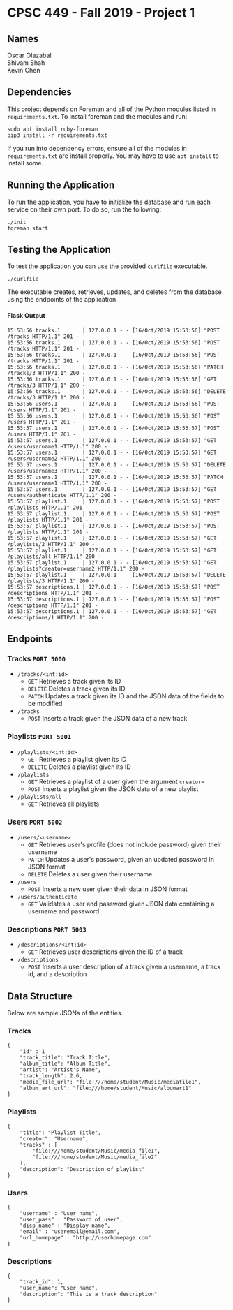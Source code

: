 # CPSC 449 - Fall 2019 - Project 1

## Names
Oscar Olazabal  
Shivam Shah  
Kevin Chen   

## Dependencies
This project depends on Foreman and all of the Python modules listed in `requirements.txt`. To install foreman and the modules and run:

```
sudo apt install ruby-foreman
pip3 install -r requirements.txt
```

If you run into dependency errors, ensure all of the modules in `requirements.txt` are install properly. You may have to use `apt install` to install some.

## Running the Application
To run the application, you have to initialize the database and run each service on their own port. To do so, run the following:

```
./init
foreman start
```

## Testing the Application
To test the application you can use the provided `curlfile` executable.
```
./curlfile
```
The executable creates, retrieves, updates, and deletes from the database using the endpoints of the application
#### Flask Output
```
15:53:56 tracks.1       | 127.0.0.1 - - [16/Oct/2019 15:53:56] "POST /tracks HTTP/1.1" 201 -
15:53:56 tracks.1       | 127.0.0.1 - - [16/Oct/2019 15:53:56] "POST /tracks HTTP/1.1" 201 -
15:53:56 tracks.1       | 127.0.0.1 - - [16/Oct/2019 15:53:56] "POST /tracks HTTP/1.1" 201 -
15:53:56 tracks.1       | 127.0.0.1 - - [16/Oct/2019 15:53:56] "PATCH /tracks/3 HTTP/1.1" 200 -
15:53:56 tracks.1       | 127.0.0.1 - - [16/Oct/2019 15:53:56] "GET /tracks/3 HTTP/1.1" 200 -
15:53:56 tracks.1       | 127.0.0.1 - - [16/Oct/2019 15:53:56] "DELETE /tracks/3 HTTP/1.1" 200 -
15:53:56 users.1        | 127.0.0.1 - - [16/Oct/2019 15:53:56] "POST /users HTTP/1.1" 201 -
15:53:56 users.1        | 127.0.0.1 - - [16/Oct/2019 15:53:56] "POST /users HTTP/1.1" 201 -
15:53:57 users.1        | 127.0.0.1 - - [16/Oct/2019 15:53:57] "POST /users HTTP/1.1" 201 -
15:53:57 users.1        | 127.0.0.1 - - [16/Oct/2019 15:53:57] "GET /users/username1 HTTP/1.1" 200 -
15:53:57 users.1        | 127.0.0.1 - - [16/Oct/2019 15:53:57] "GET /users/username2 HTTP/1.1" 200 -
15:53:57 users.1        | 127.0.0.1 - - [16/Oct/2019 15:53:57] "DELETE /users/username3 HTTP/1.1" 200 -
15:53:57 users.1        | 127.0.0.1 - - [16/Oct/2019 15:53:57] "PATCH /users/username1 HTTP/1.1" 200 -
15:53:57 users.1        | 127.0.0.1 - - [16/Oct/2019 15:53:57] "GET /users/authenticate HTTP/1.1" 200 -
15:53:57 playlist.1     | 127.0.0.1 - - [16/Oct/2019 15:53:57] "POST /playlists HTTP/1.1" 201 -
15:53:57 playlist.1     | 127.0.0.1 - - [16/Oct/2019 15:53:57] "POST /playlists HTTP/1.1" 201 -
15:53:57 playlist.1     | 127.0.0.1 - - [16/Oct/2019 15:53:57] "POST /playlists HTTP/1.1" 201 -
15:53:57 playlist.1     | 127.0.0.1 - - [16/Oct/2019 15:53:57] "GET /playlists/2 HTTP/1.1" 200 -
15:53:57 playlist.1     | 127.0.0.1 - - [16/Oct/2019 15:53:57] "GET /playlists/all HTTP/1.1" 200 -
15:53:57 playlist.1     | 127.0.0.1 - - [16/Oct/2019 15:53:57] "GET /playlists?creator=username2 HTTP/1.1" 200 -
15:53:57 playlist.1     | 127.0.0.1 - - [16/Oct/2019 15:53:57] "DELETE /playlists/3 HTTP/1.1" 200 -
15:53:57 descriptions.1 | 127.0.0.1 - - [16/Oct/2019 15:53:57] "POST /descriptions HTTP/1.1" 201 -
15:53:57 descriptions.1 | 127.0.0.1 - - [16/Oct/2019 15:53:57] "POST /descriptions HTTP/1.1" 201 -
15:53:57 descriptions.1 | 127.0.0.1 - - [16/Oct/2019 15:53:57] "GET /descriptions/1 HTTP/1.1" 200 -
```

## Endpoints
### Tracks `PORT 5000`
- `/tracks/<int:id>`
    - `GET` Retrieves a track given its ID
    - `DELETE` Deletes a track given its ID
    - `PATCH` Updates a track given its ID and the JSON data of the fields to be modified
- `/tracks`
    - `POST` Inserts a track given the JSON data of a new track

### Playlists `PORT 5001`
- `/playlists/<int:id>`
    - `GET` Retrieves a playlist given its ID
    - `DELETE` Deletes a playlist given its ID
- `/playlists`
    - `GET` Retrieves a playlist of a user given the argument `creator=`
    - `POST` Inserts a playlist given the JSON data of a new playlist
- `/playlists/all`
    - `GET` Retrieves all playlists

### Users `PORT 5002`
- `/users/<username>`
    - `GET` Retrieves user's profile (does not include password) given their username
    - `PATCH` Updates a user's password, given an updated password in JSON format
    - `DELETE` Deletes a user given their username
- `/users`
    - `POST` Inserts a new user given their data in JSON format
- `/users/authenticate`
    - `GET` Validates a user and password given JSON data containing a username and password

### Descriptions `PORT 5003`
- `/descriptions/<int:id>`
    - `GET` Retrieves user descriptions given the ID of a track
- `/descriptions`
    - `POST` Inserts a user description of a track given a username, a track id, and a description

## Data Structure
Below are sample JSONs of the entities.
### Tracks
```
{
    "id" : 1
    "track_title": "Track Title",
    "album_title": "Album Title",
    "artist": "Artist's Name",
    "track_length": 2.6,
    "media_file_url": "file:///home/student/Music/mediafile1",
    "album_art_url": "file:///home/student/Music/albumart1"
}
```
### Playlists
```
{
    "title": "Playlist Title",
    "creator": "Username",
    "tracks" : [
        "file:///home/student/Music/media_file1",
        "file:///home/student/Music/media_file2"
    ],
    "description": "Description of playlist"
}
```
### Users
```
{
    "username" : "User name",
    "user_pass" : "Password of user",
    "disp_name" : "Display name",
    "email" : "useremail@email.com",
    "url_homepage" : "http://userhomepage.com"
}
```
### Descriptions
```
{
    "track_id": 1,
    "user_name": "User name",
    "description": "This is a track description"
}
```
